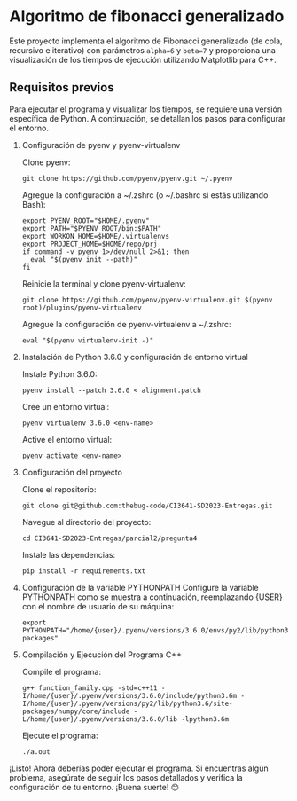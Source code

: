 # Algoritmo de fibonacci generalizado
Este proyecto implementa el algoritmo de Fibonacci generalizado (de cola, recursivo e iterativo) con parámetros `alpha=6` y `beta=7` y proporciona una visualización de los tiempos de ejecución utilizando Matplotlib para C++.

## Requisitos previos
Para ejecutar el programa y visualizar los tiempos, se requiere una versión específica de Python. A continuación, se detallan los pasos para configurar el entorno.

1. Configuración de pyenv y pyenv-virtualenv

    Clone pyenv:
    
    ```
    git clone https://github.com/pyenv/pyenv.git ~/.pyenv
    ```
    
    Agregue la configuración a ~/.zshrc (o ~/.bashrc si estás utilizando Bash):
    
    ```
    export PYENV_ROOT="$HOME/.pyenv"
    export PATH="$PYENV_ROOT/bin:$PATH"
    export WORKON_HOME=$HOME/.virtualenvs
    export PROJECT_HOME=$HOME/repo/prj
    if command -v pyenv 1>/dev/null 2>&1; then
      eval "$(pyenv init --path)"
    fi
    ```
    
    Reinicie la terminal y clone pyenv-virtualenv:
    ```
    git clone https://github.com/pyenv/pyenv-virtualenv.git $(pyenv root)/plugins/pyenv-virtualenv
    ```
    
    Agregue la configuración de pyenv-virtualenv a ~/.zshrc:
    ```
    eval "$(pyenv virtualenv-init -)"
    ```

2. Instalación de Python 3.6.0 y configuración de entorno virtual

    Instale Python 3.6.0:
    ```
    pyenv install --patch 3.6.0 < alignment.patch
    ```
    
    Cree un entorno virtual:
    ```
    pyenv virtualenv 3.6.0 <env-name>
    ```
    
    Active el entorno virtual:
    ```
    pyenv activate <env-name>
    ```

3. Configuración del proyecto

    Clone el repositorio:
    ```
    git clone git@github.com:thebug-code/CI3641-SD2023-Entregas.git
    ```
    
    Navegue al directorio del proyecto:
    ```
    cd CI3641-SD2023-Entregas/parcial2/pregunta4
    ```
    
    Instale las dependencias:
    ```
    pip install -r requirements.txt
    ```

4. Configuración de la variable PYTHONPATH
    Configure la variable PYTHONPATH como se muestra a continuación, reemplazando {USER} con el nombre de usuario de su máquina:
    
    ```
    export PYTHONPATH="/home/{user}/.pyenv/versions/3.6.0/envs/py2/lib/python3.6/site-packages"
    ```

5. Compilación y Ejecución del Programa C++

    Compile el programa:
    
    ```
    g++ function_family.cpp -std=c++11 -I/home/{user}/.pyenv/versions/3.6.0/include/python3.6m -I/home/{user}/.pyenv/versions/py2/lib/python3.6/site-packages/numpy/core/include -L/home/{user}/.pyenv/versions/3.6.0/lib -lpython3.6m
    ```

    Ejecute el programa:
    
    ```
    ./a.out
    ```

¡Listo! Ahora deberías poder ejecutar el programa. Si encuentras algún problema, asegúrate de seguir los pasos detallados y verifica la configuración de tu entorno. ¡Buena suerte! :blush:
